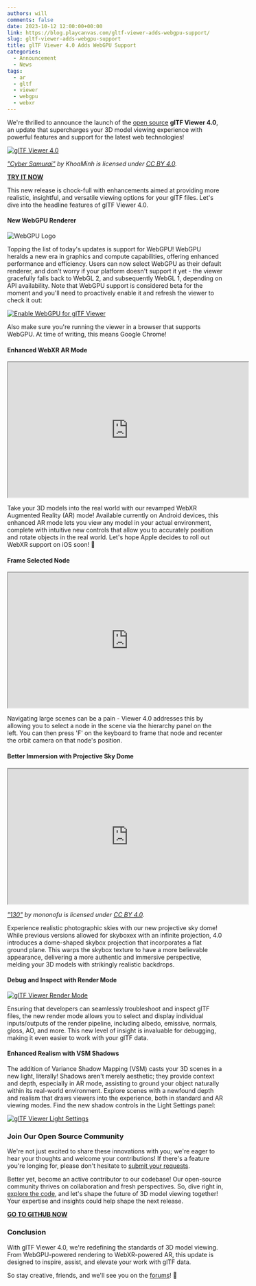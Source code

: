 ```yaml
---
authors: will
comments: false
date: 2023-10-12 12:00:00+00:00
link: https://blog.playcanvas.com/gltf-viewer-adds-webgpu-support/
slug: gltf-viewer-adds-webgpu-support
title: glTF Viewer 4.0 Adds WebGPU Support
categories:
  - Announcement
  - News
tags:
  - ar
  - gltf
  - viewer
  - webgpu
  - webxr
---
```


We're thrilled to announce the launch of the [open source](https://github.com/playcanvas/model-viewer) **glTF Viewer 4.0**, an update that supercharges your 3D model viewing experience with powerful features and support for the latest web technologies!

[![glTF Viewer 4.0](/img/gltf-viewer-4.png)](/img/gltf-viewer-4.png)

_["Cyber Samurai"](https://skfb.ly/ooZKG) by KhoaMinh is licensed under [CC BY 4.0](https://creativecommons.org/licenses/by/4.0/)._

[**TRY IT NOW**](https://playcanvas.com/viewer?load=https://s3.eu-west-1.amazonaws.com/static.playcanvas.com/models/IridescentDishWithOlives.glb&default&skybox.value=Abandoned%20Tank%20Farm&skybox.background=Projective%20Dome&debug.grid=false&shadowCatcher.enabled=true&default)

This new release is chock-full with enhancements aimed at providing more realistic, insightful, and versatile viewing options for your glTF files. Let's dive into the headline features of glTF Viewer 4.0.

#### New WebGPU Renderer

![WebGPU Logo](/img/webgpu-logo.svg)

Topping the list of today's updates is support for WebGPU! WebGPU heralds a new era in graphics and compute capabilities, offering enhanced performance and efficiency. Users can now select WebGPU as their default renderer, and don't worry if your platform doesn't support it yet - the viewer gracefully falls back to WebGL 2, and subsequently WebGL 1, depending on API availability. Note that WebGPU support is considered beta for the moment and you'll need to proactively enable it and refresh the viewer to check it out:

[![Enable WebGPU for glTF Viewer](/img/gltf-viewer-webgpu-toggle.gif)](/img/gltf-viewer-webgpu-toggle.gif)

Also make sure you're running the viewer in a browser that supports WebGPU. At time of writing, this means Google Chrome!

#### Enhanced WebXR AR Mode

<div className="iframe-container">
    <iframe loading="lazy" width="560" height="315" src="https://www.youtube.com/embed/7tV15e4ovzc" title="YouTube video player" allow="accelerometer; autoplay; clipboard-write; encrypted-media; gyroscope; picture-in-picture" allowfullscreen></iframe>
</div>

Take your 3D models into the real world with our revamped WebXR Augmented Reality (AR) mode! Available currently on Android devices, this enhanced AR mode lets you view any model in your actual environment, complete with intuitive new controls that allow you to accurately position and rotate objects in the real world. Let's hope Apple decides to roll out WebXR support on iOS soon! 🙏

#### Frame Selected Node

<div className="iframe-container">
    <iframe loading="lazy" width="560" height="315" src="https://www.youtube.com/embed/lCzTRlO2lmo" title="YouTube video player" allow="accelerometer; autoplay; clipboard-write; encrypted-media; gyroscope; picture-in-picture" allowfullscreen></iframe>
</div>

Navigating large scenes can be a pain - Viewer 4.0 addresses this by allowing you to select a node in the scene via the hierarchy panel on the left. You can then press 'F' on the keyboard to frame that node and recenter the orbit camera on that node's position.

#### Better Immersion with Projective Sky Dome

<div className="iframe-container">
    <iframe loading="lazy" width="560" height="315" src="https://www.youtube.com/embed/Upbh-B080MU" title="YouTube video player" allow="accelerometer; autoplay; clipboard-write; encrypted-media; gyroscope; picture-in-picture" allowfullscreen></iframe>
</div>

_["130"](https://skfb.ly/6R9Ow) by mononofu is licensed under [CC BY 4.0](https://creativecommons.org/licenses/by/4.0/)._

Experience realistic photographic skies with our new projective sky dome! While previous versions allowed for skyboxex with an infinite projection, 4.0 introduces a dome-shaped skybox projection that incorporates a flat ground plane. This warps the skybox texture to have a more believable appearance, delivering a more authentic and immersive perspective, melding your 3D models with strikingly realistic backdrops.

#### Debug and Inspect with Render Mode

[![glTF Viewer Render Mode](/img/gltf-viewer-render-mode.gif)](/img/gltf-viewer-render-mode.gif)

Ensuring that developers can seamlessly troubleshoot and inspect glTF files, the new render mode allows you to select and display individual inputs/outputs of the render pipeline, including albedo, emissive, normals, gloss, AO, and more. This new level of insight is invaluable for debugging, making it even easier to work with your glTF data.

#### Enhanced Realism with VSM Shadows

The addition of Variance Shadow Mapping (VSM) casts your 3D scenes in a new light, literally! Shadows aren't merely aesthetic; they provide context and depth, especially in AR mode, assisting to ground your object naturally within its real-world environment. Explore scenes with a newfound depth and realism that draws viewers into the experience, both in standard and AR viewing modes. Find the new shadow controls in the Light Settings panel:

[![glTF Viewer Light Settings](/img/gltf-viewer-light-settings.png)](/img/gltf-viewer-light-settings.png)

### Join Our Open Source Community

We're not just excited to share these innovations with you; we're eager to hear your thoughts and welcome your contributions! If there's a feature you're longing for, please don't hesitate to [submit your requests](https://github.com/playcanvas/model-viewer/issues).

Better yet, become an active contributor to our codebase! Our open-source community thrives on collaboration and fresh perspectives. So, dive right in, [explore the code](https://github.com/playcanvas/model-viewer), and let's shape the future of 3D model viewing together! Your expertise and insights could help shape the next release.

[**GO TO GITHUB NOW**](https://github.com/playcanvas/model-viewer)

### Conclusion

With glTF Viewer 4.0, we're redefining the standards of 3D model viewing. From WebGPU-powered rendering to WebXR-powered AR, this update is designed to inspire, assist, and elevate your work with glTF data.

So stay creative, friends, and we'll see you on the [forums](https://forum.playcanvas.com/)! 👋
